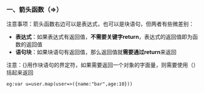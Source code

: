 ### 一、箭头函数（=>） ###
注意事项：箭头函数右边可以是表达式，也可以是块语句，但两者有些微差别：  

- **表达式**：如果表达式有返回值，**不需要关键字return**，表达式的返回值即为函数的返回值
- **语句块**：如果块语句有返回值，那么返回值就**需要通过return**来返回

注意：{}用作块语句的界定符，如果需要返回一个对象的字面量，则需要使用（）括起来返回

    eg:var u=user.map(user=>({name:"bar",age:10}))